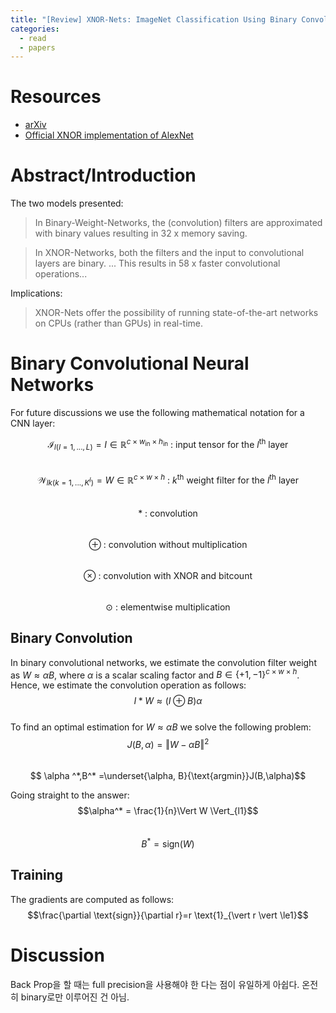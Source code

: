 ```yaml
---
title: "[Review] XNOR-Nets: ImageNet Classification Using Binary Convolutional Neural Networks"
categories:
  - read
  - papers
---
```

<script type="text/javascript" async
  src="https://cdnjs.cloudflare.com/ajax/libs/mathjax/2.7.1/MathJax.js?...">
</script>
# Resources
- [arXiv](https://arxiv.org/abs/1603.05279)
- [Official XNOR implementation of AlexNet](http://allenai.org/plato/xnornet)

# Abstract/Introduction
The two models presented:
> In Binary-Weight-Networks, the (convolution) filters are approximated with binary values resulting in 32 x memory saving.

> In XNOR-Networks, both the filters and the input to convolutional layers are binary. ... This results in 58 x faster convolutional operations...

Implications:
> XNOR-Nets offer the possibility of running state-of-the-art networks on CPUs (rather than GPUs) in real-time.

# Binary Convolutional Neural Networks
For future discussions we use the following mathematical notation for a CNN layer:  

$$\mathcal{I}_{l(l=1,...,L)} = I\in \mathbb{R} ^{c \times w_{\text{in}} \times h_{\text{in}}}\text{ : input tensor for the }l^{\text{th}}\text{ layer}$$  
$$\mathcal{W}_{lk(k=1,...,K^l)}=W \in \mathbb{R} ^{c \times w \times h}\text{ : }k^{\text{th}}\text{ weight filter for the }l^{\text{th}}\text{ layer}$$  
$$\ast\text{ : convolution}$$  
$$\oplus\text{ : convolution without multiplication}$$  
$$\otimes \text{ : convolution with XNOR and bitcount}$$  
$$\odot \text{ : elementwise multiplication}$$  

## Binary Convolution
In binary convolutional networks, we estimate the convolution filter weight as $W \approx \alpha B$, where $\alpha$ is a scalar scaling factor and $B \in \{+1, -1\} ^{c \times w \times h}$. Hence, we estimate the convolution operation as follows:  
$$I \ast W \approx (I \oplus B)\alpha$$  
To find an optimal estimation for $W\approx\alpha B$ we solve the following problem:  
$$J(B,\alpha)=\Vert W-\alpha B\Vert^2$$  
$$ \alpha ^*,B^* =\underset{\alpha, B}{\text{argmin}}J(B,\alpha)$$  

Going straight to the answer:  
$$\alpha^* = \frac{1}{n}\Vert W \Vert_{l1}$$  
$$B^*=\text{sign}(W)$$  

## Training
The gradients are computed as follows:  
$$\frac{\partial \text{sign}}{\partial r}=r \text{1}_{\vert r \vert \le1}$$  


# Discussion

Back Prop을 할 때는 full precision을 사용해야 한 다는 점이 유일하게 아쉽다. 온전히 binary로만 이루어진 건 아님.
